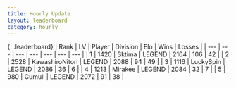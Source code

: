 ```yaml
---
title: Hourly Update
layout: leaderboard
category: hourly
---
```


{: .leaderboard}
| Rank | LV | Player | Division | Elo | Wins | Losses |
| --- | --- | --- | --- | --- | --- | --- |
| <span data-change="0">1</span> | 1420 | <span title="ID: 353063">Sktima</span> | LEGEND | <span data-change="0">2104</span> | <span data-change="0">106</span> | <span data-change="0">42</span> |
| <span data-change="0">2</span> | 2528 | <span title="ID: 164871">KawashiroNitori</span> | LEGEND | <span data-change="-1">2088</span> | <span data-change="1">94</span> | <span data-change="1">49</span> |
| <span data-change="0">3</span> | 1116 | <span title="ID: 498412">LuckySpin</span> | LEGEND | <span data-change="0">2086</span> | <span data-change="0">36</span> | <span data-change="0">6</span> |
| <span data-change="0">4</span> | 1213 | <span title="ID: 416373">Mirakee</span> | LEGEND | <span data-change="0">2084</span> | <span data-change="0">32</span> | <span data-change="0">7</span> |
| <span data-change="3">5</span> | 980 | <span title="ID: 294236">Cumuli</span> | LEGEND | <span data-change="14">2072</span> | <span data-change="3">91</span> | <span data-change="1">38</span> |
